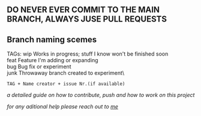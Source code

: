 ## **DO NEVER EVER COMMIT TO THE MAIN BRANCH, ALWAYS JUSE PULL REQUESTS**

## Branch naming scemes
TAGs:
wip 		Works in progress; stuff I know won't be finished soon\
feat		Feature I'm adding or expanding\
bug		    Bug fix or experiment\
junk		Throwaway branch created to experiment\

```
TAG + Name creator + issue Nr.(if available)
```

*a detailed guide on how to contribute, push and how to work on this project*

*for any aditional help please reach out to [me](https://www.github.com/RobsizocktUni)*
